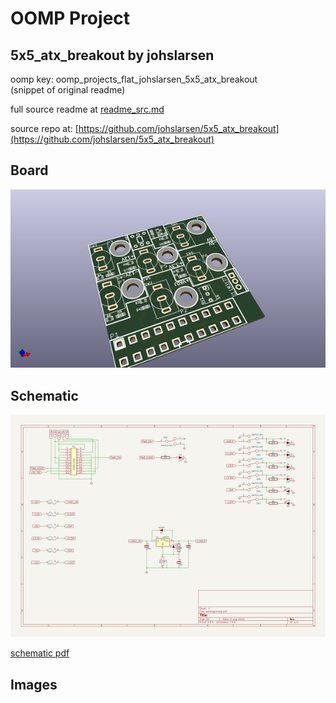 # OOMP Project  
## 5x5_atx_breakout  by johslarsen  
  
oomp key: oomp_projects_flat_johslarsen_5x5_atx_breakout  
(snippet of original readme)  
  
  
  full source readme at [readme_src.md](readme_src.md)  
  
source repo at: [https://github.com/johslarsen/5x5_atx_breakout](https://github.com/johslarsen/5x5_atx_breakout)  
## Board  
  
[![working_3d.png](working_3d_600.png)](working_3d.png)  
## Schematic  
  
[![working_schematic.png](working_schematic_600.png)](working_schematic.png)  
  
[schematic pdf](working_schematic.pdf)  
## Images  
